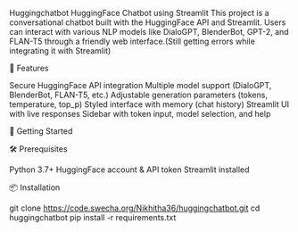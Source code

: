 Huggingchatbot
HuggingFace Chatbot using Streamlit
This project is a conversational chatbot built with the HuggingFace API and Streamlit. Users can interact with various NLP models like DialoGPT, BlenderBot, GPT-2, and FLAN-T5 through a friendly web interface.(Still getting errors while integrating it with Streamlit)


🧠 Features

Secure HuggingFace API integration
Multiple model support (DialoGPT, BlenderBot, FLAN-T5, etc.)
Adjustable generation parameters (tokens, temperature, top_p)
Styled interface with memory (chat history)
Streamlit UI with live responses
Sidebar with token input, model selection, and help



🚀 Getting Started

🛠 Prerequisites

Python 3.7+
HuggingFace account & API token
Streamlit installed


📦 Installation

git clone https://code.swecha.org/Nikhitha36/huggingchatbot.git
cd huggingchatbot
pip install -r requirements.txt
